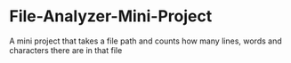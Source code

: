 # File-Analyzer-Mini-Project
A mini project that takes a file path and counts how many lines, words and characters there are in that file
